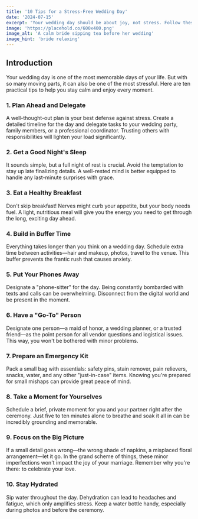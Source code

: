 ```yaml
---
title: '10 Tips for a Stress-Free Wedding Day'
date: '2024-07-15'
excerpt: 'Your wedding day should be about joy, not stress. Follow these 10 tips to ensure everything runs smoothly, leaving you to focus on what truly matters: celebrating your love.'
image: 'https://placehold.co/600x400.png'
image_alt: 'A calm bride sipping tea before her wedding'
image_hint: 'bride relaxing'
---
```


## Introduction
Your wedding day is one of the most memorable days of your life. But with so many moving parts, it can also be one of the most stressful. Here are ten practical tips to help you stay calm and enjoy every moment.

### 1. Plan Ahead and Delegate
A well-thought-out plan is your best defense against stress. Create a detailed timeline for the day and delegate tasks to your wedding party, family members, or a professional coordinator. Trusting others with responsibilities will lighten your load significantly.

### 2. Get a Good Night's Sleep
It sounds simple, but a full night of rest is crucial. Avoid the temptation to stay up late finalizing details. A well-rested mind is better equipped to handle any last-minute surprises with grace.

### 3. Eat a Healthy Breakfast
Don't skip breakfast! Nerves might curb your appetite, but your body needs fuel. A light, nutritious meal will give you the energy you need to get through the long, exciting day ahead.

### 4. Build in Buffer Time
Everything takes longer than you think on a wedding day. Schedule extra time between activities—hair and makeup, photos, travel to the venue. This buffer prevents the frantic rush that causes anxiety.

### 5. Put Your Phones Away
Designate a "phone-sitter" for the day. Being constantly bombarded with texts and calls can be overwhelming. Disconnect from the digital world and be present in the moment.

### 6. Have a "Go-To" Person
Designate one person—a maid of honor, a wedding planner, or a trusted friend—as the point person for all vendor questions and logistical issues. This way, you won't be bothered with minor problems.

### 7. Prepare an Emergency Kit
Pack a small bag with essentials: safety pins, stain remover, pain relievers, snacks, water, and any other "just-in-case" items. Knowing you're prepared for small mishaps can provide great peace of mind.

### 8. Take a Moment for Yourselves
Schedule a brief, private moment for you and your partner right after the ceremony. Just five to ten minutes alone to breathe and soak it all in can be incredibly grounding and memorable.

### 9. Focus on the Big Picture
If a small detail goes wrong—the wrong shade of napkins, a misplaced floral arrangement—let it go. In the grand scheme of things, these minor imperfections won't impact the joy of your marriage. Remember why you're there: to celebrate your love.

### 10. Stay Hydrated
Sip water throughout the day. Dehydration can lead to headaches and fatigue, which only amplifies stress. Keep a water bottle handy, especially during photos and before the ceremony.
